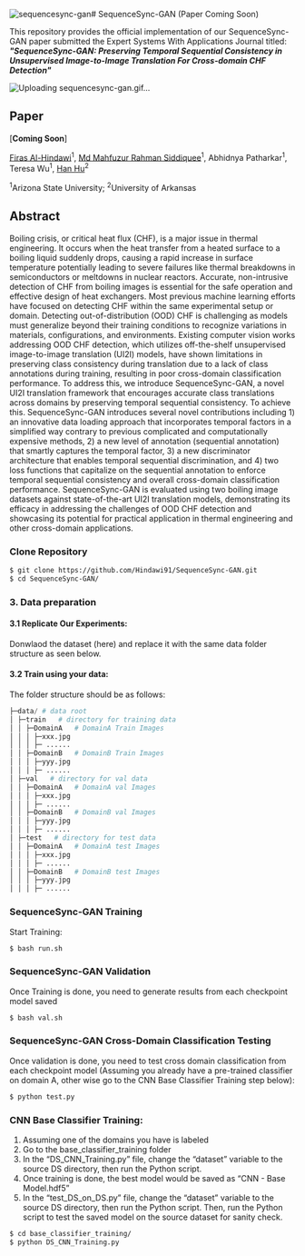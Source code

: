![sequencesync-gan](https://github.com/Hindawi91/SequenceSync-GAN/assets/38744510/da24500d-a688-4f1f-a533-496d9777d149)# SequenceSync-GAN (Paper Coming Soon)

This repository provides the official implementation of our SequenceSync-GAN paper submitted the Expert Systems With Applications Journal titled:<br/>  _**"SequenceSync-GAN: Preserving Temporal Sequential Consistency in Unsupervised Image-to-Image Translation For Cross-domain CHF Detection"**_

![Uploading sequencesync-gan.gif…]()

## Paper

[**Coming Soon**]  <!--(https://www.sciencedirect.com/science/article/abs/pii/S0952197623014392)-->

[Firas Al-Hindawi](https://firashindawi.com)<sup>1</sup>, [Md Mahfuzur Rahman Siddiquee](https://github.com/mahfuzmohammad)<sup>1</sup>, Abhidnya Patharkar<sup>1</sup>, Teresa Wu<sup>1</sup>, [Han Hu](https://scholar.google.com/citations?user=5RgSI9EAAAAJ&hl=en)<sup>2</sup><br/>

<sup>1</sup>Arizona State University; <sup>2</sup>University of Arkansas<br/>

## Abstract

Boiling crisis, or critical heat flux (CHF), is a major issue in thermal engineering. It occurs when the heat transfer from a heated surface to a boiling liquid suddenly drops, causing a rapid increase in surface temperature potentially leading to severe failures like thermal breakdowns in semiconductors or meltdowns in nuclear reactors. Accurate, non-intrusive detection of CHF from boiling images is essential for the safe operation and effective design of heat exchangers. Most previous machine learning efforts have focused on detecting CHF within the same experimental setup or domain. Detecting out-of-distribution (OOD) CHF is challenging as models must generalize beyond their training conditions to recognize variations in materials, configurations, and environments. Existing computer vision works addressing OOD CHF detection, which utilizes off-the-shelf unsupervised image-to-image translation (UI2I) models, have shown limitations in preserving class consistency during translation due to a lack of class annotations during training, resulting in poor cross-domain classification performance. To address this, we introduce SequenceSync-GAN, a novel UI2I translation framework that encourages accurate class translations across domains by preserving temporal sequential consistency. To achieve this. SequenceSync-GAN introduces several novel contributions including 1) an innovative data loading approach that incorporates temporal factors in a simplified way contrary to previous complicated and computationally expensive methods, 2) a new level of annotation (sequential annotation) that smartly captures the temporal factor, 3) a new discriminator architecture that enables temporal sequential discrimination, and 4) two loss functions that capitalize on the sequential annotation to enforce temporal sequential consistency and overall cross-domain classification performance. SequenceSync-GAN is evaluated using two boiling image datasets against state-of-the-art UI2I translation models, demonstrating its efficacy in addressing the challenges of OOD CHF detection and showcasing its potential for practical application in thermal engineering and other cross-domain applications.

### Clone Repository

```bash
$ git clone https://github.com/Hindawi91/SequenceSync-GAN.git
$ cd SequenceSync-GAN/
```

### 3. Data preparation

#### 3.1 Replicate Our Experiments:

Donwlaod the dataset (here) and replace it with the same data folder structure as seen below.

#### 3.2 Train using your data:

The folder structure should be as follows:

```python
├─data/ # data root
│ ├─train   # directory for training data
│ │ ├─DomainA   # DomainA Train Images
│ │ │ ├─xxx.jpg
│ │ │ ├─ ......
│ │ ├─DomainB   # DomainB Train Images
│ │ │ ├─yyy.jpg
│ │ │ ├─ ......
│ ├─val   # directory for val data
│ │ ├─DomainA   # DomainA val Images
│ │ │ ├─xxx.jpg
│ │ │ ├─ ......
│ │ ├─DomainB   # DomainB val Images
│ │ │ ├─yyy.jpg
│ │ │ ├─ ......
│ ├─test   # directory for test data
│ │ ├─DomainA   # DomainA test Images
│ │ │ ├─xxx.jpg
│ │ │ ├─ ......
│ │ ├─DomainB   # DomainB test Images
│ │ │ ├─yyy.jpg
│ │ │ ├─ ......
```

### SequenceSync-GAN Training

Start Training:

```bash
$ bash run.sh
```

### SequenceSync-GAN Validation

Once Training is done, you need to generate results from each checkpoint model saved

```bash
$ bash val.sh
```

### SequenceSync-GAN Cross-Domain Classification Testing

Once validation is done, you need to test cross domain classification from each checkpoint model (Assuming you already have a pre-trained classifier on domain A, other wise go to the CNN Base Classifier Training step below): 

```python
$ python test.py
```

### CNN Base Classifier Training:

<ol type="1">
  <li>Assuming one of the domains you have is labeled</li>
  <li>Go to the base_classifier_training folder</li>
  <li>In the “DS_CNN_Training.py” file, change the “dataset” variable to the source DS directory, then run the Python script.</li>
  <li>Once training is done, the best model would be saved as “CNN - Base Model.hdf5”</li>
  <li>In the “test_DS_on_DS.py” file, change the “dataset” variable to the source DS directory, then run the Python script. Then, run the Python script to test the saved model on the source dataset for sanity check.</li>
</ol>

```bash
$ cd base_classifier_training/
$ python DS_CNN_Training.py
```







